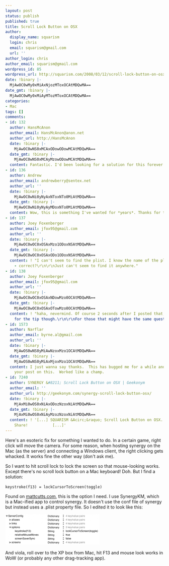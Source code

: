 ```yaml
---
layout: post
status: publish
published: true
title: Scroll Lock Button on OSX
author:
  display_name: squarism
  login: chris
  email: squarism@gmail.com
  url: ''
author_login: chris
author_email: squarism@gmail.com
wordpress_id: 85
wordpress_url: http://squarism.com/2008/03/12/scroll-lock-button-on-osx/
date: !binary |-
  MjAwOC0wMy0xMiAxNjozMToxOCAtMDQwMA==
date_gmt: !binary |-
  MjAwOC0wMy0xMiAyMTozMToxOCAtMDQwMA==
categories:
- Mac
tags: []
comments:
- id: 132
  author: HansMcAnon
  author_email: HansMcAnon@anon.net
  author_url: http://HansMcAnon
  date: !binary |-
    MjAwOC0wNS0xMCAxODowODowMCAtMDQwMA==
  date_gmt: !binary |-
    MjAwOC0wNS0xMCAyMzowODowMCAtMDQwMA==
  content: Fantastic. I'd been looking for a solution for this forever!
- id: 136
  author: Andrew
  author_email: andrewberry@sentex.net
  author_url: ''
  date: !binary |-
    MjAwOC0wNi0yNyAxNToxNTo0MiAtMDQwMA==
  date_gmt: !binary |-
    MjAwOC0wNi0yNyAyMDoxNTo0MiAtMDQwMA==
  content: Wow, this is something I've wanted for *years*. Thanks for the tip!
- id: 137
  author: Joey Foxenberger
  author_email: jfox95@gmail.com
  author_url: ''
  date: !binary |-
    MjAwOC0wOC0xOSAxMzo1ODoxNSAtMDQwMA==
  date_gmt: !binary |-
    MjAwOC0wOC0xOSAxODo1ODoxNSAtMDQwMA==
  content: ! "I can't seem to find the plist. I know the name of the plist is net.sourceforge.synergy2.synergypane
    - correct?\r\n\r\nJust can't seem to find it anywhere."
- id: 138
  author: Joey Foxenberger
  author_email: jfox95@gmail.com
  author_url: ''
  date: !binary |-
    MjAwOC0wOC0xOSAxNDowMzo0OCAtMDQwMA==
  date_gmt: !binary |-
    MjAwOC0wOC0xOSAxOTowMzo0OCAtMDQwMA==
  content: ! "haha, nevermind. Of course 2 seconds after I posted that, I find it.\r\n\r\nThanks
    for the tip though.\r\n\r\nFor those that might have the same question: /Users/YOURUSERNAME/Library/Preferences/"
- id: 1573
  author: Narflar
  author_email: byrne.al@gmail.com
  author_url: ''
  date: !binary |-
    MjAwOS0wNS0yMiAwNzoxMzo1OCAtMDQwMA==
  date_gmt: !binary |-
    MjAwOS0wNS0yMiAxMjoxMzo1OCAtMDQwMA==
  content: I just wanna say thanks.  This has bugged me for a while and I just found
    your post on this.  Worked like a champ.
- id: 7240
  author: SYNERGY &#8211; Scroll Lock Button on OSX | Geekonym
  author_email: ''
  author_url: http://geekonym.com/synergy-scroll-lock-button-osx/
  date: !binary |-
    MjAxMi0wOS0xNiAxODozNzoxNiAtMDQwMA==
  date_gmt: !binary |-
    MjAxMi0wOS0xNiAyMzozNzoxNiAtMDQwMA==
  content: ! '[...] SQUARISM &Acirc;&raquo; Scroll Lock Button on OSX.        Be Sociable,
    Share!           [...]'
---
```

Here's an esoteric fix for something I wanted to do.  In a certain game, right click will move the camera.  For some reason, when hosting synergy on the Mac (as the server) and connecting a Windows client, the right clicking gets whacked.  It works fine the other way (don't ask me).

So I want to hit scroll lock to lock the screen so that mouse-looking works.  Except there's no scroll lock button on a Mac keyboard!  Doh.  But I find a solution:

`
keystroke(f13) = lockCursorToScreen(toggle)
`

Found on [mattcutts.com](http://www.mattcutts.com/blog/how-to-configure-synergy-in-six-steps/), this is the option I need.  I use SynergyKM, which is a Mac-ified app to control synergy.  It doesn't use the conf file of synergy but instead uses a .plist property file.  So I edited it to look like this:

[![Synergy Scrolllock](/uploads/2008/03/Synergy_Scrolllock-300x97.png "Synergy Scrolllock")](http://squarism.com/2008/03/12/scroll-lock-button-on-osx/synergy-scrolllock/)

And viola, roll over to the XP box from Mac, hit F13 and mouse look works in WoW (or probably any other drag-tracking app).